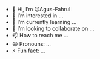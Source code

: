 - 👋 Hi, I’m @Agus-Fahrul
- 👀 I’m interested in ...
- 🌱 I’m currently learning ...
- 💞️ I’m looking to collaborate on ...
- 📫 How to reach me ...
- 😄 Pronouns: ...
- ⚡ Fun fact: ...

<!---
Agus-Fahrul/Agus-Fahrul is a ✨ special ✨ repository because its `README.md` (this file) appears on your GitHub profile.
You can click the Preview link to take a look at your changes.
--->
